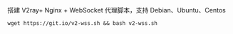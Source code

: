 搭建 V2ray+ Nginx + WebSocket 代理脚本，支持 Debian、Ubuntu、Centos

`wget https://git.io/v2-wss.sh && bash v2-wss.sh`
